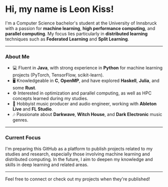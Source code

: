 # Hi, my name is Leon Kiss!

I'm a Computer Science bachelor's student at the University of Innsbruck with a passion for **machine learning**, **high performance computing**, and **parallel computing**. My focus lies particularly in **distributed learning** techniques such as **Federated Learning** and **Split Learning**.

---

### About Me

- 💻 Fluent in **Java**, with strong experience in **Python** for machine learning projects (PyTorch, TensorFlow, scikit-learn).
- 🖥️ Knowledgeable in **C**, **OpenMP**, and have explored **Haskell**, **Julia**, and some **Rust**.
- ⚙️ Interested in optimization and parallel computing, as well as HPC concepts learned during my studies.
- 🎵 Hobbyist music producer and audio engineer, working with **Ableton Live** and **FL Studio**.
- 🎶 Passionate about **Darkwave**, **Witch House**, and **Dark Electronic** music genres.

---

### Current Focus

I'm preparing this GitHub as a platform to publish projects related to my studies and research, especially those involving machine learning and distributed computing. In the future, I aim to deepen my knowledge and skills in deep learning and related areas.

---

Feel free to connect or check out my projects when they're published!
